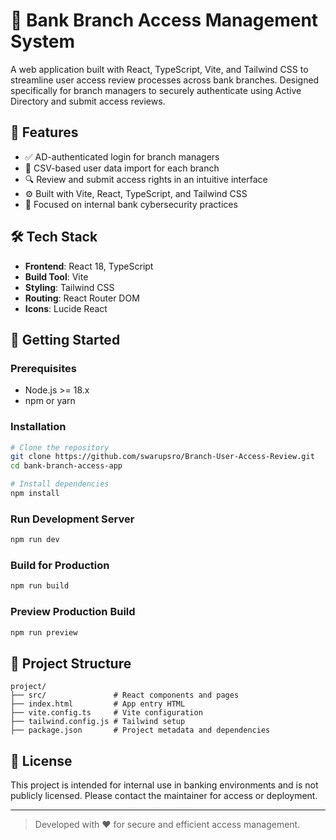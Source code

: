 # 🏦 Bank Branch Access Management System

A web application built with React, TypeScript, Vite, and Tailwind CSS to streamline user access review processes across bank branches. Designed specifically for branch managers to securely authenticate using Active Directory and submit access reviews.

## 🔧 Features

- ✅ AD-authenticated login for branch managers
- 📄 CSV-based user data import for each branch
- 🔍 Review and submit access rights in an intuitive interface
- ⚙️ Built with Vite, React, TypeScript, and Tailwind CSS
- 🔐 Focused on internal bank cybersecurity practices

## 🛠 Tech Stack

- **Frontend**: React 18, TypeScript
- **Build Tool**: Vite
- **Styling**: Tailwind CSS
- **Routing**: React Router DOM
- **Icons**: Lucide React

## 🚀 Getting Started

### Prerequisites

- Node.js >= 18.x
- npm or yarn

### Installation

```bash
# Clone the repository
git clone https://github.com/swarupsro/Branch-User-Access-Review.git
cd bank-branch-access-app

# Install dependencies
npm install
```

### Run Development Server

```bash
npm run dev
```

### Build for Production

```bash
npm run build
```

### Preview Production Build

```bash
npm run preview
```

## 📂 Project Structure

```
project/
├── src/               # React components and pages
├── index.html         # App entry HTML
├── vite.config.ts     # Vite configuration
├── tailwind.config.js # Tailwind setup
├── package.json       # Project metadata and dependencies
```

## 📄 License

This project is intended for internal use in banking environments and is not publicly licensed. Please contact the maintainer for access or deployment.

---

> Developed with ❤️ for secure and efficient access management.
